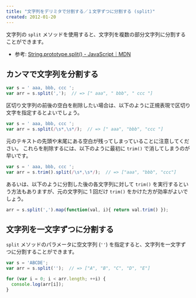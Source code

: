 ```yaml
---
title: "文字列をデリミタで分割する／１文字ずつに分割する (split)"
created: 2012-01-20
---
```


文字列の `split` メソッドを使用すると、文字列を複数の部分文字列に分割することができます。

- 参考: [String.prototype.split() - JavaScript｜MDN](https://developer.mozilla.org/ja/docs/Web/JavaScript/Reference/Global_Objects/String/split)


カンマで文字列を分割する
----

```javascript
var s = ' aaa, bbb, ccc ';
var arr = s.split(',');  // => [" aaa", " bbb", " ccc "]
```

区切り文字列の前後の空白を削除したい場合は、以下のように正規表現で区切り文字を指定するとよいでしょう。

```javascript
var s = ' aaa, bbb, ccc ';
var arr = s.split(/\s*,\s*/);  // => [" aaa", "bbb", "ccc "]
```

元のテキストの先頭や末尾にある空白が残ってしまっていることに注意してください。
これらを削除するには、以下のように最初に `trim()` で消してしまうのが早いです。

```javascript
var s = ' aaa, bbb, ccc ';
var arr = s.trim().split(/\s*,\s*/);  // => ["aaa", "bbb", "ccc"]
```

あるいは、以下のように分割した後の各文字列に対して `trim()` を実行するという方法もありますが、元の文字列に 1 回だけ `trim()` をかけた方が効率がよいでしょう。

```javascript
arr = s.split(',').map(function(val, i){ return val.trim() });
```

文字列を一文字ずつに分割する
----

`split` メソッドのパラメータに空文字列 (`''`) を指定すると、文字列を一文字ずつに分割することができます。

~~~javascript
var s = 'ABCDE';
var arr = s.split('');  // => ["A", "B", "C", "D", "E"]

for (var i = 0; i < arr.length; ++i) {
  console.log(arr[i]);
}
~~~

